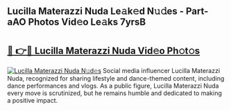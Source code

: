 ## Lucilla Materazzi Nuda Le𝚊k𝚎d N𝚞𝚍es - Part-aAO Photos Vid𝚎o Le𝚊ks 7yrsB

# <h2><a href="http://fbeakv.evod.top/?m=Lucilla+Materazzi+Nuda">🔗 👉🔴 Lucilla Materazzi Nuda Vid𝚎o Ph𝚘t𝚘s</a></h2>

[![Lucilla Materazzi Nuda N𝚞d𝚎s](https://i.imgur.com/8V9OHl7.gif)](http://fbeakv.evod.top/?m=Lucilla+Materazzi+Nuda)
Social media influencer Lucilla Materazzi Nuda, recognized for sharing lifestyle and dance-themed content, including dance performances and vlogs. As a public figure, Lucilla Materazzi Nuda every move is scrutinized, but he remains humble and dedicated to making a positive impact. 
